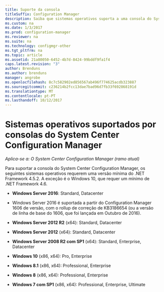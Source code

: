```yaml
---
title: Suporte da consola
titleSuffix: Configuration Manager
description: Saiba que sistemas operativos suporta a uma consola do System Center Configuration Manager.
ms.custom: na
ms.date: 1/3/2017
ms.prod: configuration-manager
ms.reviewer: na
ms.suite: na
ms.technology: configmgr-other
ms.tgt_pltfrm: na
ms.topic: article
ms.assetid: 21a80050-6452-4b7d-8424-99bddf9fa1f4
caps.latest.revision: "3"
author: Brenduns
ms.author: brenduns
manager: angrobe
ms.openlocfilehash: 8c7c582902ed856567ab496f774625acdb323887
ms.sourcegitcommit: c236214b2fcc13dae7bad96d7fb33f692868191d
ms.translationtype: MT
ms.contentlocale: pt-PT
ms.lasthandoff: 10/12/2017
---
```

# <a name="supported-operating-systems-for-system-center-configuration-manager-consoles"></a>Sistemas operativos suportados por consolas do System Center Configuration Manager

*Aplica-se a: O System Center Configuration Manager (ramo atual)*


 Para suportar a consola do System Center Configuration Manager, os seguintes sistemas operativos requerem uma versão mínima do .NET Framework 4.5.2. A exceção é o Windows 10, que requer um mínimo de .NET Framework 4.6.  

-   **Windows Server 2016**: Standard, Datacenter  
  - Windows Server 2016 é suportada a partir do Configuration Manager 1606 de versão, com o rollup de correção de KB3186654 (ou a versão de linha de base do 1606, que foi lançada em Outubro de 2016).  


-   **Windows Server 2012 R2** (x64): Standard, Datacenter  

-   **Windows Server 2012** (x64): Standard, Datacenter  

-   **Windows Server 2008 R2 com SP1** (x64): Standard, Enterprise, Datacenter  

-   **Windows 10** (x86, x64): Pro, Enterprise  

-   **Windows 8.1** (x86, x64): Professional, Enterprise  

-   **Windows 8** (x86, x64): Professional, Enterprise  

-   **Windows 7 com SP1** (x86, x64): Professional, Enterprise, Ultimate  
